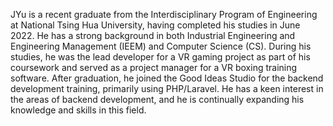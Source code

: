 JYu is a recent graduate from the Interdisciplinary Program of Engineering at National Tsing Hua University, having completed his studies in June 2022.
He has a strong background in both Industrial Engineering and Engineering Management (IEEM) and Computer Science (CS).
During his studies, he was the lead developer for a VR gaming project as part of his coursework and served as a project manager for a VR boxing training software.
After graduation, he joined the Good Ideas Studio for the backend development training, primarily using PHP/Laravel.
He has a keen interest in the areas of backend development, and he is continually expanding his knowledge and skills in this field.